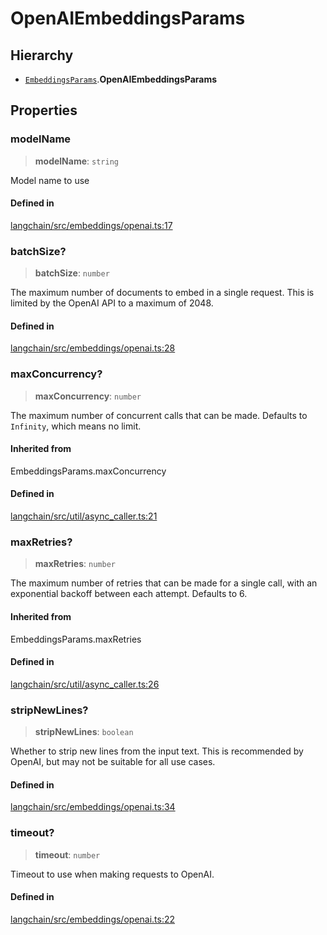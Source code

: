 OpenAIEmbeddingsParams
======================

Hierarchy[](#hierarchy "Direct link to Hierarchy")
---------------------------------------------------

*   [`EmbeddingsParams`](/docs/api/embeddings_base/types/EmbeddingsParams).**OpenAIEmbeddingsParams**

Properties[](#properties "Direct link to Properties")
------------------------------------------------------

### modelName[](#modelname "Direct link to modelName")

> **modelName**: `string`

Model name to use

#### Defined in[](#defined-in "Direct link to Defined in")

[langchain/src/embeddings/openai.ts:17](https://github.com/hwchase17/langchainjs/blob/1c1274d/langchain/src/embeddings/openai.ts#L17)

### batchSize?[](#batchsize "Direct link to batchSize?")

> **batchSize**: `number`

The maximum number of documents to embed in a single request. This is limited by the OpenAI API to a maximum of 2048.

#### Defined in[](#defined-in-1 "Direct link to Defined in")

[langchain/src/embeddings/openai.ts:28](https://github.com/hwchase17/langchainjs/blob/1c1274d/langchain/src/embeddings/openai.ts#L28)

### maxConcurrency?[](#maxconcurrency "Direct link to maxConcurrency?")

> **maxConcurrency**: `number`

The maximum number of concurrent calls that can be made. Defaults to `Infinity`, which means no limit.

#### Inherited from[](#inherited-from "Direct link to Inherited from")

EmbeddingsParams.maxConcurrency

#### Defined in[](#defined-in-2 "Direct link to Defined in")

[langchain/src/util/async\_caller.ts:21](https://github.com/hwchase17/langchainjs/blob/1c1274d/langchain/src/util/async_caller.ts#L21)

### maxRetries?[](#maxretries "Direct link to maxRetries?")

> **maxRetries**: `number`

The maximum number of retries that can be made for a single call, with an exponential backoff between each attempt. Defaults to 6.

#### Inherited from[](#inherited-from-1 "Direct link to Inherited from")

EmbeddingsParams.maxRetries

#### Defined in[](#defined-in-3 "Direct link to Defined in")

[langchain/src/util/async\_caller.ts:26](https://github.com/hwchase17/langchainjs/blob/1c1274d/langchain/src/util/async_caller.ts#L26)

### stripNewLines?[](#stripnewlines "Direct link to stripNewLines?")

> **stripNewLines**: `boolean`

Whether to strip new lines from the input text. This is recommended by OpenAI, but may not be suitable for all use cases.

#### Defined in[](#defined-in-4 "Direct link to Defined in")

[langchain/src/embeddings/openai.ts:34](https://github.com/hwchase17/langchainjs/blob/1c1274d/langchain/src/embeddings/openai.ts#L34)

### timeout?[](#timeout "Direct link to timeout?")

> **timeout**: `number`

Timeout to use when making requests to OpenAI.

#### Defined in[](#defined-in-5 "Direct link to Defined in")

[langchain/src/embeddings/openai.ts:22](https://github.com/hwchase17/langchainjs/blob/1c1274d/langchain/src/embeddings/openai.ts#L22)